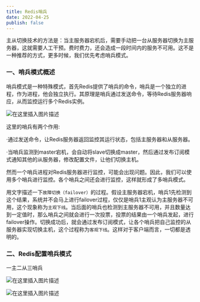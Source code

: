 ```yaml
---
title: Redis哨兵
date: 2022-04-25
publish: false
---
```


主从切换技术的方法是：当主服务器宕机后，需要手动把一台从服务器切换为主服务器，这就需要人工干预。费时费力，还会造成一段时间内的服务不可用。这不是一种推荐的方式，更多时候，我们优先考虑哨兵模式。

### 一、哨兵模式概述

哨兵模式是一种特殊模式，首先Redis提供了哨兵的命令，哨兵是一个独立的进程，作为进程，他会独立执行。其原理是哨兵通过发送命令，等待Redis服务器响应，从而监控运行多个Redis实例。

![在这里插入图片描述](https://img-blog.csdnimg.cn/9e57dbe83f614ca68b79000c1a5fc47d.png)

这里的哨兵有两个作用:

·通过发送命令，让Redis服务器返回监控其运行状态，包括主服务器和从服务器。

·当哨兵监测到master宕机，会自动将slave切换成master，然后通过发布订阅模式通知其他的从服务器，修改配置文件，让他们切换主机。

然而一个哨兵进程对Redis服务器进行监控，可能会出现问题。因此，我们可以使用多个哨兵进行监控。各个哨兵之间还会进行监控，这样就形成了多哨兵模式。

用文字描述一下`故障切换（failover）`的过程。假设主服务器宕机，哨兵1先检测到这个结果，系统并不会马上进行failover过程，仅仅是哨兵1主观认为主服务器不可用，这个现象称为`主观下线`。当后面的哨兵也检测到主服务器不可用，并且数量达到一定值时，那么哨兵之间就会进行一次投票，投票的结果由一个哨兵发起，进行failover操作。切换成功后，就会通过发布订阅模式，让各个哨兵把自己监控的从服务器实现切换主机，这个过程称为`客观下线`。这样对于客户端而言，一切都是透明的。

### 二、Redis配置哨兵模式

一主二从三哨兵

![在这里插入图片描述](https://img-blog.csdnimg.cn/b9c65018660144db81dc8c3d4062e913.png)

![在这里插入图片描述](https://img-blog.csdnimg.cn/b1860e256ea14b238cf06581ae006a48.png)
